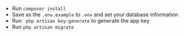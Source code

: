 * Run ` composer install `
* Save as the `.env.example` to `.env` and set your database information 
* Run ` php artisan key:generate` to generate the app key
* Run ` php artisan migrate ` 
